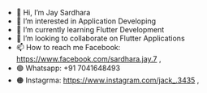 - 👋 Hi, I’m Jay Sardhara
- 👀 I’m interested in Application Developing
- 🌱 I’m currently learning Flutter Development
- 💞️ I’m looking to collaborate on Flutter Applications
- 📫 How to reach me Facebook: https://www.facebook.com/sardhara.jay.7 ,
- 🟢 Whatsapp: +91 7041648493 
- 🟠 Instagrma: https://www.instagram.com/jack_.3435  ,

<!---
jaysardhara34/Jay Sardhara is a ✨ special ✨ repository because its `README.md` (this file) appears on your GitHub profile.
You can click the Preview link to take a look at your changes.
--->
